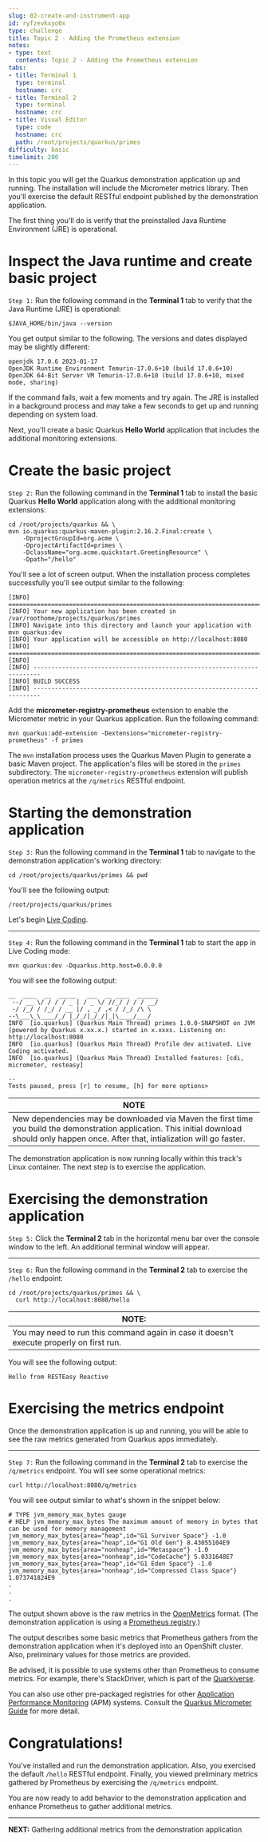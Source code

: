 ```yaml
---
slug: 02-create-and-instrument-app
id: ryfzevkxyo0x
type: challenge
title: Topic 2 - Adding the Prometheus extension
notes:
- type: text
  contents: Topic 2 - Adding the Prometheus extension
tabs:
- title: Terminal 1
  type: terminal
  hostname: crc
- title: Terminal 2
  type: terminal
  hostname: crc
- title: Visual Editor
  type: code
  hostname: crc
  path: /root/projects/quarkus/primes
difficulty: basic
timelimit: 200
---
```


In this topic you will get the Quarkus demonstration application up and running. The installation will include the Micrometer metrics library. Then you'll exercise the default RESTful endpoint published by the demonstration application.

The first thing you'll do is verify that the preinstalled Java Runtime Environment (JRE) is operational.

# Inspect the Java runtime and create basic project

`Step 1:` Run the following command in the **Terminal 1** tab to verify that the Java Runtime (JRE) is operational:

```
$JAVA_HOME/bin/java --version
```

You get output similar to the following. The versions and dates displayed may be slightly different:

```console
openjdk 17.0.6 2023-01-17
OpenJDK Runtime Environment Temurin-17.0.6+10 (build 17.0.6+10)
OpenJDK 64-Bit Server VM Temurin-17.0.6+10 (build 17.0.6+10, mixed mode, sharing)
```

If the command fails, wait a few moments and try again. The JRE is installed in a background process and may take a few seconds to get up and running depending on system load.

Next, you'll create a basic Quarkus **Hello World** application that includes the additional monitoring extensions.

# Create the basic project

`Step 2:` Run the following command in the **Terminal 1** tab to install the basic Quarkus **Hello World** application along with the additional monitoring extensions:

```
cd /root/projects/quarkus && \
mvn io.quarkus:quarkus-maven-plugin:2.16.2.Final:create \
    -DprojectGroupId=org.acme \
    -DprojectArtifactId=primes \
    -DclassName="org.acme.quickstart.GreetingResource" \
    -Dpath="/hello"
```

You'll see a lot of screen output. When the installation process completes successfully you'll see output similar to the following:

```
[INFO] ========================================================================================
[INFO] Your new application has been created in /var/roothome/projects/quarkus/primes
[INFO] Navigate into this directory and launch your application with mvn quarkus:dev
[INFO] Your application will be accessible on http://localhost:8080
[INFO] ========================================================================================
[INFO]
[INFO] ------------------------------------------------------------------------
[INFO] BUILD SUCCESS
[INFO] ------------------------------------------------------------------------
```

Add the **micrometer-registry-prometheus** extension to enable the Micrometer metric in your Quarkus application. Run the following command:

```
mvn quarkus:add-extension -Dextensions="micrometer-registry-prometheus" -f primes
```

The `mvn` installation process uses the Quarkus Maven Plugin to generate a basic Maven project. The application's files will be stored in the `primes` subdirectory. The `micrometer-registry-prometheus` extension will publish operation metrics at the `/q/metrics` RESTful endpoint.

# Starting the demonstration application

`Step 3:` Run the following command in the **Terminal 1** tab to navigate to the demonstration application's working directory:

```
cd /root/projects/quarkus/primes && pwd
```

You'll see the following output:

```
/root/projects/quarkus/primes
```

Let's begin [Live Coding](https://quarkus.io/vision/developer-joy#live-coding).

----

`Step 4:`  Run the following command in the **Terminal 1** tab to start the app in Live Coding mode:

```
mvn quarkus:dev -Dquarkus.http.host=0.0.0.0
```

You will see the following output:

```console
__  ____  __  _____   ___  __ ____  ______
 --/ __ \/ / / / _ | / _ \/ //_/ / / / __/
 -/ /_/ / /_/ / __ |/ , _/ ,< / /_/ /\ \
--\___\_\____/_/ |_/_/|_/_/|_|\____/___/
INFO  [io.quarkus] (Quarkus Main Thread) primes 1.0.0-SNAPSHOT on JVM (powered by Quarkus x.xx.x.) started in x.xxxs. Listening on: http://localhost:8080
INFO  [io.quarkus] (Quarkus Main Thread) Profile dev activated. Live Coding activated.
INFO  [io.quarkus] (Quarkus Main Thread) Installed features: [cdi, micrometer, resteasy]

--
Tests paused, press [r] to resume, [h] for more options>
```

|NOTE|
|----|
|New dependencies may be downloaded via Maven the first time you build the demonstration application. This initial download should only happen once. After that, intialization will go faster.|


The demonstration application is now running locally within this track's Linux container. The next step is to exercise the application.

# Exercising the demonstration application

`Step 5:` Click the **Terminal 2** tab in the horizontal menu bar over the console window to the left. An additional terminal window will appear.

----

`Step 6:` Run the following command in the **Terminal 2** tab to exercise the `/hello` endpoint:

```
cd /root/projects/quarkus/primes && \
  curl http://localhost:8080/hello
```

|NOTE:|
|----|
|You may need to run this command again in case it doesn't execute properly on first run.|

You will see the following output:

```console
Hello from RESTEasy Reactive
```

# Exercising the metrics endpoint

Once the demonstration application is up and running, you will be able to see the raw metrics generated from Quarkus apps immediately.

----
`Step 7:` Run the following command in the **Terminal 2** tab to exercise the `/q/metrics` endpoint. You will see some operational metrics:

```
curl http://localhost:8080/q/metrics
```

You will see output similar to what's shown in the snippet below:

```console
# TYPE jvm_memory_max_bytes gauge
# HELP jvm_memory_max_bytes The maximum amount of memory in bytes that can be used for memory management
jvm_memory_max_bytes{area="heap",id="G1 Survivor Space"} -1.0
jvm_memory_max_bytes{area="heap",id="G1 Old Gen"} 8.43055104E9
jvm_memory_max_bytes{area="nonheap",id="Metaspace"} -1.0
jvm_memory_max_bytes{area="nonheap",id="CodeCache"} 5.0331648E7
jvm_memory_max_bytes{area="heap",id="G1 Eden Space"} -1.0
jvm_memory_max_bytes{area="nonheap",id="Compressed Class Space"} 1.073741824E9
.
.
.
```

The output shown above is the raw metrics in the [OpenMetrics](https://github.com/OpenObservability/OpenMetrics/blob/main/specification/OpenMetrics.md) format. (The demonstration application is using a [Prometheus registry](https://hexdocs.pm/prometheus_ex/Prometheus.Registry.html).)

The output describes some basic metrics that Prometheus gathers from the demonstration application when it's deployed into an OpenShift cluster. Also, preliminary values for those metrics are provided.

Be advised, it is possible to use systems other than Prometheus to consume metrics. For example, there's StackDriver, which is part of the [Quarkiverse](https://github.com/quarkiverse/quarkiverse-micrometer-registry).

You can also use other pre-packaged registries for other [Application Performance Monitoring](https://access.redhat.com/documentation/en-us/red_hat_enterprise_linux/7/html/performance_tuning_guide/chap-red_hat_enterprise_linux-performance_tuning_guide-performance_monitoring_tools) (APM) systems. Consult the [Quarkus Micrometer Guide](https://quarkus.io/guides/micrometer) for more detail.

# Congratulations!

You've installed and run the demonstration application. Also, you exercised the default `/hello` RESTful endpoint. Finally, you viewed preliminary metrics gathered by Prometheus by exercising the `/q/metrics` endpoint.

You are now ready to add behavior to the demonstration application and enhance Prometheus to gather additional metrics.

----

**NEXT:** Gathering additional metrics from the demonstration application
